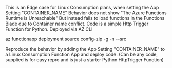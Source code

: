 This is an Edge case for Linux Consumption plans, when setting the App Setting "CONTAINER_NAME"
Behavior does not show "The Azure Functions Runtime is Unreachable" But instead fails to load functions in the Functions Blade due to Container name conflict. 
Code is a simple Http Trigger Function for Python. 
Deployed via AZ CLI

az functionapp deployment source config-zip -g <ResourceGroupName> -n <AppName> --src <PathToDownloadedPackage>

Reproduce the behavior by adding the App Setting "CONTAINER_NAME" to a Linux Consumption Function App and deploy code. (Can be any code, supplied is for easy repro and is just a starter Python HttpTrigger Function)
